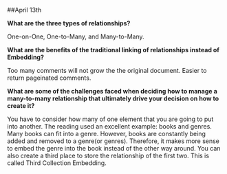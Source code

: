 ##April 13th


<b>What are the three types of relationships?</b>

One-on-One, One-to-Many, and Many-to-Many.

<b>What are the benefits of the traditional linking of relationships instead of Embedding?</b>

Too many comments will not grow the the original document. Easier to return pageinated comments.

<b>What are some of the challenges faced when deciding how to manage a many-to-many relationship that ultimately drive your decision on how to create it?</b>

You have to consider how many of one element that you are going to put into another. The reading used an excellent example: books and genres. Many books can fit into a genre. However, books are constantly being added and removed to a genre(or genres). Therefore, it makes more sense to embed the genre into the book instead of the other way around. You can also create a third place to store the relationship of the first two. This is called Third Collection Embedding.